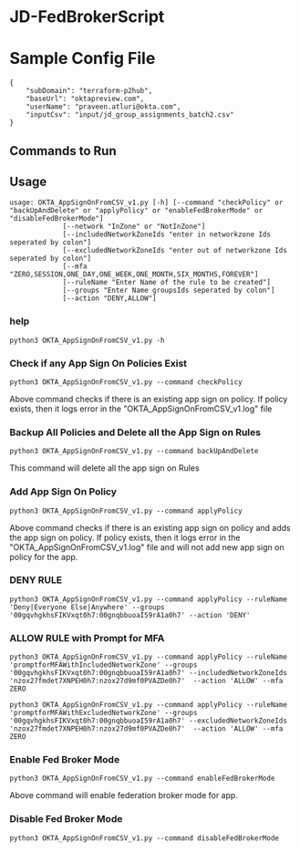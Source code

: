 # JD-FedBrokerScript

# Sample Config File
```
{
    "subDomain": "terraform-p2hub",
    "baseUrl": "oktapreview.com",
    "userName": "praveen.atluri@okta.com",
    "inputCsv": "input/jd_group_assignments_batch2.csv"
}
```

## Commands to Run

## Usage

```
usage: OKTA_AppSignOnFromCSV_v1.py [-h] [--command "checkPolicy" or "backUpAndDelete" or "applyPolicy" or "enableFedBrokerMode" or "disableFedBrokerMode"] 
             [--network "InZone" or "NotInZone"] 
             [--includedNetworkZoneIds "enter in networkzone Ids seperated by colon"] 
             [--excludedNetworkZoneIds "enter out of networkzone Ids seperated by colon"] 
             [--mfa "ZERO,SESSION,ONE_DAY,ONE_WEEK,ONE_MONTH,SIX_MONTHS,FOREVER"] 
             [--ruleName "Enter Name of the rule to be created"] 
             [--groups "Enter Name groupsIds seperated by colon"] 
             [--action "DENY,ALLOW"] 
```
             
### help
```
python3 OKTA_AppSignOnFromCSV_v1.py -h
```

### Check if any App Sign On Policies Exist
```
python3 OKTA_AppSignOnFromCSV_v1.py --command checkPolicy
```

Above command checks if there is an existing app sign on policy. If policy exists, then it logs error in the "OKTA_AppSignOnFromCSV_v1.log" file

### Backup All Policies and Delete all the App Sign on Rules
```
python3 OKTA_AppSignOnFromCSV_v1.py --command backUpAndDelete
```

This command will delete all the app sign on Rules

### Add App Sign On Policy
```
python3 OKTA_AppSignOnFromCSV_v1.py --command applyPolicy
```

Above command checks if there is an existing app sign on policy and adds the app sign on policy. If policy exists, then it logs error in the "OKTA_AppSignOnFromCSV_v1.log" file and will not add new app sign on policy for the app.

### DENY RULE
```
python3 OKTA_AppSignOnFromCSV_v1.py --command applyPolicy --ruleName 'Deny|Everyone Else|Anywhere' --groups '00gqvhgkhsFIKVxqt0h7:00gnqbbuoaI59rA1a0h7' --action 'DENY'
```

### ALLOW RULE with Prompt for MFA

```
python3 OKTA_AppSignOnFromCSV_v1.py --command applyPolicy --ruleName 'promptforMFAWithIncludedNetworkZone' --groups '00gqvhgkhsFIKVxqt0h7:00gnqbbuoaI59rA1a0h7' --includedNetworkZoneIds 'nzox27fmdet7XNPEH0h7:nzox27d9mf0PVAZDe0h7'  --action 'ALLOW' --mfa ZERO
```

```
python3 OKTA_AppSignOnFromCSV_v1.py --command applyPolicy --ruleName 'promptforMFAWithExcludedNetworkZone' --groups '00gqvhgkhsFIKVxqt0h7:00gnqbbuoaI59rA1a0h7' --excludedNetworkZoneIds 'nzox27fmdet7XNPEH0h7:nzox27d9mf0PVAZDe0h7'  --action 'ALLOW' --mfa ZERO
```

### Enable Fed Broker Mode
```
python3 OKTA_AppSignOnFromCSV_v1.py --command enableFedBrokerMode
```

Above command will enable federation broker mode for app.

### Disable Fed Broker Mode
```
python3 OKTA_AppSignOnFromCSV_v1.py --command disableFedBrokerMode
```
